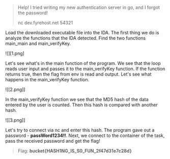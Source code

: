 > Help! I tried writing my new authentication server in go, and I forgot the password!
> 
> nc dev.fyrehost.net 54321

Load the downloaded executable file into the IDA. The first thing we do is analyze the functions that the IDA detected. Find the two functions main_main and main_verifyKey.

![][1.png]

Let's see what's in the main function of the program. We see that the loop reads user input and passes it to the main_verifyKey function. If the function returns true, then the flag from env is read and output. Let's see what happens in the main_verifyKey function.

![[2.png]]

In the main_verifyKey function we see that the MD5 hash of the data entered by the user is counted. Then this hash is compared with another hash. 

![[3.png]]

Let's try to connect via nc and enter this hash. The program gave out a password - **passWord1234!!**.
Next, we connect to the container of the task, pass the received password and get the flag!

 > Flag: **bucket{HASH1NG_IS_S0_FUN_2f47d31e7c28d}**
